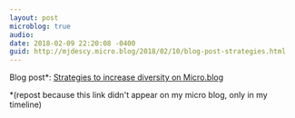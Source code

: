 ```yaml
---
layout: post
microblog: true
audio: 
date: 2018-02-09 22:20:08 -0400
guid: http://mjdescy.micro.blog/2018/02/10/blog-post-strategies.html
---
```

Blog post*: [Strategies to increase diversity on Micro.blog](https://mjdescy.me/2018/02/09/strategies-to-increase-diversity-on-microblog/) 

*(repost because this link didn't appear on my micro blog, only in my timeline)

